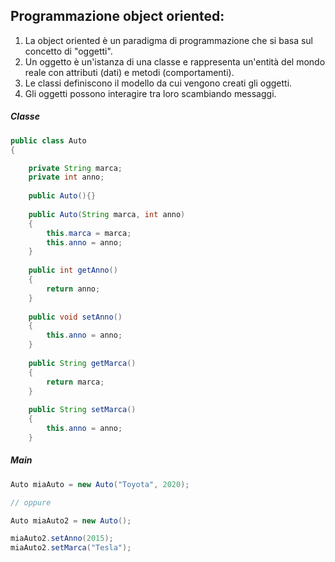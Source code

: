 ## Programmazione object oriented:

1. La object oriented è un paradigma di programmazione che si basa sul concetto di "oggetti".
2. Un oggetto è un'istanza di una classe e rappresenta un'entità del mondo reale con attributi (dati) e metodi (comportamenti).
3. Le classi definiscono il modello da cui vengono creati gli oggetti.
4. Gli oggetti possono interagire tra loro scambiando messaggi.
##### Classe
```java
public class Auto
{

	private String marca;
	private int anno;
	
	public Auto(){}
	
	public Auto(String marca, int anno)
	{
		this.marca = marca;
		this.anno = anno;
	}
	
	public int getAnno()
	{
		return anno;
	}
	
	public void setAnno()
	{
		this.anno = anno;
	}
	
	public String getMarca()
	{
		return marca;
	}
	
	public String setMarca()
	{
		this.anno = anno;
	}
```
##### Main
```java
Auto miaAuto = new Auto("Toyota", 2020);

// oppure

Auto miaAuto2 = new Auto();

miaAuto2.setAnno(2015);
miaAuto2.setMarca("Tesla");
```


